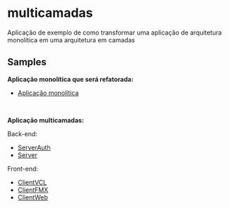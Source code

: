 # multicamadas
Aplicação de exemplo de como transformar uma aplicação de arquitetura monolítica em uma arquitetura em camadas


## Samples
**Aplicação monolítica que será refatorada:** 
- [Aplicação monolítica](https://github.com/Code4Delphi/multicamadas/tree/master/Samples/Monolito)

<br/>

**Aplicação multicamadas:**

Back-end:
- [ServerAuth](https://github.com/Code4Delphi/multicamadas/tree/master/Samples/Multicamadas/ServerAuth)
- [Server](https://github.com/Code4Delphi/multicamadas/tree/master/Samples/Multicamadas/Server)

Front-end:
- [ClientVCL](https://github.com/Code4Delphi/multicamadas/tree/master/Samples/Multicamadas/ClientVCL)
- [ClientFMX](https://github.com/Code4Delphi/multicamadas/tree/master/Samples/Multicamadas/ClientFMX)
- [ClientWeb](https://github.com/Code4Delphi/multicamadas/tree/master/Samples/Multicamadas/ClientWeb)
